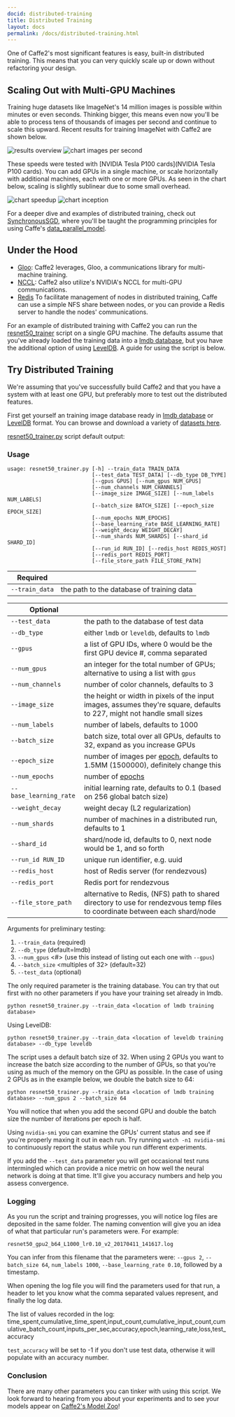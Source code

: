 ```yaml
---
docid: distributed-training
title: Distributed Training
layout: docs
permalink: /docs/distributed-training.html
---
```

One of Caffe2's most significant features is easy, built-in distributed training. This means that you can very quickly scale up or down without refactoring your design.

## Scaling Out with Multi-GPU Machines

Training huge datasets like ImageNet's 14 million images is possible within minutes or even seconds. Thinking bigger, this means even now you'll be able to process tens of thousands of images per second and continue to scale this upward. Recent results for training ImageNet with Caffe2 are shown below.

![results overview](/static/images/infograph-overview.png)
![chart images per second](/static/images/infograph-resnet-throughput-sub.png)

These speeds were tested with [NVIDIA Tesla P100 cards](NVIDIA Tesla P100 cards). You can add GPUs in a single machine, or scale horizontally with additional machines, each with one or more GPUs. As seen in the chart below, scaling is slightly sublinear due to some small overhead.

![chart speedup](/static/images/infograph-resnet-scale-sub.png)
![chart inception](/static/images/infograph-inception-sub.png)

For a deeper dive and examples of distributed training, check out [SynchronousSGD](sync-sgd), where you'll be taught the programming principles for using Caffe's [data_parallel_model](https://github.com/caffe2/caffe2/blob/master/caffe2/python/data_parallel_model.py).

## Under the Hood

* [Gloo](https://github.com/facebookincubator/gloo): Caffe2 leverages, Gloo, a communications library for multi-machine training.
* [NCCL](https://github.com/nvidia/nccl): Caffe2 also utilize's NVIDIA's NCCL for multi-GPU communications.
* [Redis](https://redis.io/) To facilitate management of nodes in distributed training, Caffe can use a simple NFS share between nodes, or you can provide a Redis server to handle the nodes' communications.

For an example of distributed training with Caffe2 you can run the [resnet50_trainer](https://github.com/caffe2/caffe2/blob/master/caffe2/python/examples/resnet50_trainer.py) script on a single GPU machine. The defaults assume that you've already loaded the training data into a [lmdb database](https://symas.com/offerings/lightning-memory-mapped-database/), but you have the additional option of using [LevelDB](https://github.com/google/leveldb). A guide for using the script is below.

## Try Distributed Training

We're assuming that you've successfully build Caffe2 and that you have a system with at least one GPU, but preferably more to test out the distributed features.

First get yourself an training image database ready in [lmdb database](https://symas.com/offerings/lightning-memory-mapped-database/) or [LevelDB](https://github.com/google/leveldb) format. You can browse and download a variety of [datasets here](datasets).

[resnet50_trainer.py](https://github.com/caffe2/caffe2/blob/master/caffe2/python/examples/resnet50_trainer.py) script default output:

### Usage

```
usage: resnet50_trainer.py [-h] --train_data TRAIN_DATA
                           [--test_data TEST_DATA] [--db_type DB_TYPE]
                           [--gpus GPUS] [--num_gpus NUM_GPUS]
                           [--num_channels NUM_CHANNELS]
                           [--image_size IMAGE_SIZE] [--num_labels NUM_LABELS]
                           [--batch_size BATCH_SIZE] [--epoch_size EPOCH_SIZE]
                           [--num_epochs NUM_EPOCHS]
                           [--base_learning_rate BASE_LEARNING_RATE]
                           [--weight_decay WEIGHT_DECAY]
                           [--num_shards NUM_SHARDS] [--shard_id SHARD_ID]
                           [--run_id RUN_ID] [--redis_host REDIS_HOST]
                           [--redis_port REDIS_PORT]
                           [--file_store_path FILE_STORE_PATH]
```

|Required||
|-------|--------|
| `--train_data` | the path to the database of training data |

|Optional||
|-------|--------|
| `--test_data` | the path to the database of test data |
| `--db_type` | either `lmdb` or `leveldb`, defaults to `lmdb` |
| `--gpus`| a list of GPU IDs, where 0 would be the first GPU device #, comma separated |
| `--num_gpus` | an integer for the total number of GPUs; alternative to using a list with `gpus` |
| `--num_channels` | number of color channels, defaults to 3 |
| `--image_size` | the height or width in pixels of the input images, assumes they're square, defaults to 227, might not handle small sizes |
| `--num_labels` | number of labels, defaults to 1000 |
| `--batch_size` | batch size, total over all GPUs, defaults to 32, expand as you increase GPUs |
| `--epoch_size` | number of images per [epoch](https://deeplearning4j.org/glossary#epoch-vs-iteration), defaults to 1.5MM (1500000), definitely change this |
| `--num_epochs` | number of [epochs](https://deeplearning4j.org/glossary#epoch-vs-iteration) |
| `--base_learning_rate` | initial learning rate, defaults to 0.1 (based on 256 global batch size) |
| `--weight_decay` | weight decay (L2 regularization) |
| `--num_shards` | number of machines in a distributed run, defaults to 1 |
| `--shard_id` | shard/node id, defaults to 0, next node would be 1, and so forth |
| `--run_id RUN_ID` | unique run identifier, e.g. uuid |
| `--redis_host` | host of Redis server (for rendezvous) |
| `--redis_port` | Redis port for rendezvous |
| `--file_store_path` | alternative to Redis, (NFS) path to shared directory to use for rendezvous temp files to coordinate between each shard/node |

Arguments for preliminary testing:

1. `--train_data` <path to db> (required)
2. `--db_type` <lmbd or leveldb> (default=lmdb)
3. `--num_gpus` <#> (use this instead of listing out each one with `--gpus`)
4. `--batch_size` <multiples of 32> (default=32)
5. `--test_data` <path to db> (optional)

The only required parameter is the training database. You can try that out first with no other parameters if you have your training set already in lmdb.

```
python resnet50_trainer.py --train_data <location of lmdb training database>
```

Using LevelDB:

```
python resnet50_trainer.py --train_data <location of leveldb training database> --db_type leveldb
```

The script uses a default batch size of 32. When using 2 GPUs you want to increase the batch size according to the number of GPUs, so that you're using as much of the memory on the GPU as possible. In the case of using 2 GPUs as in the example below, we double the batch size to 64:

```
python resnet50_trainer.py --train_data <location of lmdb training database> --num_gpus 2 --batch_size 64
```

You will notice that when you add the second GPU and double the batch size the number of iterations per epoch is half.

Using `nvidia-smi` you can examine the GPUs' current status and see if you're properly maxing it out in each run. Try running `watch -n1 nvidia-smi` to continuously report the status while you run different experiments.

If you add the `--test_data` parameter you will get occasional test runs intermingled which can provide a nice metric on how well the neural network is doing at that time. It'll give you accuracy numbers and help you assess convergence.

### Logging

As you run the script and training progresses, you will notice log files are deposited in the same folder. The naming convention will give you an idea of what that particular run's parameters were. For example:

```
resnet50_gpu2_b64_L1000_lr0.10_v2_20170411_141617.log
```

You can infer from this filename that the parameters were: `--gpus 2`, `--batch_size 64`, `num_labels 1000`, `--base_learning_rate 0.10`, followed by a timestamp.

When opening the log file you will find the parameters used for that run, a header to let you know what the comma separated values represent, and finally the log data.

The list of values recorded in the log:
time_spent,cumulative_time_spent,input_count,cumulative_input_count,cumulative_batch_count,inputs_per_sec,accuracy,epoch,learning_rate,loss,test_accuracy

`test_accuracy` will be set to -1 if you don't use test data, otherwise it will populate with an accuracy number.

### Conclusion

There are many other parameters you can tinker with using this script. We look forward to hearing from you about your experiments and to see your models appear on [Caffe2's Model Zoo](zoo)!
